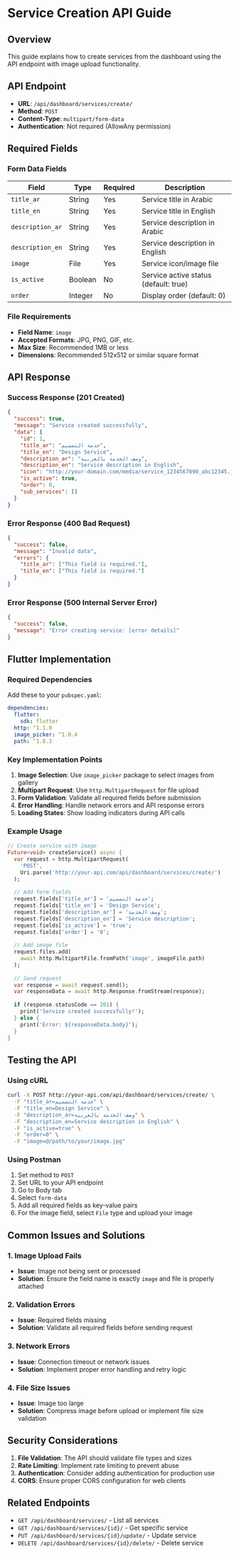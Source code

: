 # Service Creation API Guide

## Overview
This guide explains how to create services from the dashboard using the API endpoint with image upload functionality.

## API Endpoint
- **URL**: `/api/dashboard/services/create/`
- **Method**: `POST`
- **Content-Type**: `multipart/form-data`
- **Authentication**: Not required (AllowAny permission)

## Required Fields

### Form Data Fields
| Field | Type | Required | Description |
|-------|------|----------|-------------|
| `title_ar` | String | Yes | Service title in Arabic |
| `title_en` | String | Yes | Service title in English |
| `description_ar` | String | Yes | Service description in Arabic |
| `description_en` | String | Yes | Service description in English |
| `image` | File | Yes | Service icon/image file |
| `is_active` | Boolean | No | Service active status (default: true) |
| `order` | Integer | No | Display order (default: 0) |

### File Requirements
- **Field Name**: `image`
- **Accepted Formats**: JPG, PNG, GIF, etc.
- **Max Size**: Recommended 1MB or less
- **Dimensions**: Recommended 512x512 or similar square format

## API Response

### Success Response (201 Created)
```json
{
  "success": true,
  "message": "Service created successfully",
  "data": {
    "id": 1,
    "title_ar": "خدمة التصميم",
    "title_en": "Design Service",
    "description_ar": "وصف الخدمة بالعربية",
    "description_en": "Service description in English",
    "icon": "http://your-domain.com/media/service_1234567890_abc12345.jpg",
    "is_active": true,
    "order": 0,
    "sub_services": []
  }
}
```

### Error Response (400 Bad Request)
```json
{
  "success": false,
  "message": "Invalid data",
  "errors": {
    "title_ar": ["This field is required."],
    "title_en": ["This field is required."]
  }
}
```

### Error Response (500 Internal Server Error)
```json
{
  "success": false,
  "message": "Error creating service: [error details]"
}
```

## Flutter Implementation

### Required Dependencies
Add these to your `pubspec.yaml`:

```yaml
dependencies:
  flutter:
    sdk: flutter
  http: ^1.1.0
  image_picker: ^1.0.4
  path: ^1.8.3
```

### Key Implementation Points

1. **Image Selection**: Use `image_picker` package to select images from gallery
2. **Multipart Request**: Use `http.MultipartRequest` for file upload
3. **Form Validation**: Validate all required fields before submission
4. **Error Handling**: Handle network errors and API response errors
5. **Loading States**: Show loading indicators during API calls

### Example Usage

```dart
// Create service with image
Future<void> createService() async {
  var request = http.MultipartRequest(
    'POST', 
    Uri.parse('http://your-api.com/api/dashboard/services/create/')
  );
  
  // Add form fields
  request.fields['title_ar'] = 'خدمة التصميم';
  request.fields['title_en'] = 'Design Service';
  request.fields['description_ar'] = 'وصف الخدمة';
  request.fields['description_en'] = 'Service description';
  request.fields['is_active'] = 'true';
  request.fields['order'] = '0';
  
  // Add image file
  request.files.add(
    await http.MultipartFile.fromPath('image', imageFile.path)
  );
  
  // Send request
  var response = await request.send();
  var responseData = await http.Response.fromStream(response);
  
  if (response.statusCode == 201) {
    print('Service created successfully!');
  } else {
    print('Error: ${responseData.body}');
  }
}
```

## Testing the API

### Using cURL
```bash
curl -X POST http://your-api.com/api/dashboard/services/create/ \
  -F "title_ar=خدمة التصميم" \
  -F "title_en=Design Service" \
  -F "description_ar=وصف الخدمة بالعربية" \
  -F "description_en=Service description in English" \
  -F "is_active=true" \
  -F "order=0" \
  -F "image=@/path/to/your/image.jpg"
```

### Using Postman
1. Set method to `POST`
2. Set URL to your API endpoint
3. Go to Body tab
4. Select `form-data`
5. Add all required fields as key-value pairs
6. For the image field, select `File` type and upload your image

## Common Issues and Solutions

### 1. Image Upload Fails
- **Issue**: Image not being sent or processed
- **Solution**: Ensure the field name is exactly `image` and file is properly attached

### 2. Validation Errors
- **Issue**: Required fields missing
- **Solution**: Validate all required fields before sending request

### 3. Network Errors
- **Issue**: Connection timeout or network issues
- **Solution**: Implement proper error handling and retry logic

### 4. File Size Issues
- **Issue**: Image too large
- **Solution**: Compress image before upload or implement file size validation

## Security Considerations

1. **File Validation**: The API should validate file types and sizes
2. **Rate Limiting**: Implement rate limiting to prevent abuse
3. **Authentication**: Consider adding authentication for production use
4. **CORS**: Ensure proper CORS configuration for web clients

## Related Endpoints

- `GET /api/dashboard/services/` - List all services
- `GET /api/dashboard/services/{id}/` - Get specific service
- `PUT /api/dashboard/services/{id}/update/` - Update service
- `DELETE /api/dashboard/services/{id}/delete/` - Delete service
